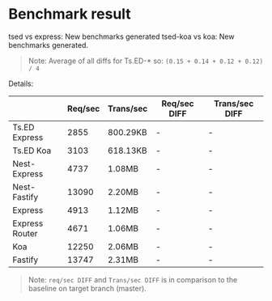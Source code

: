 # Benchmark result

tsed vs express: New benchmarks generated
tsed-koa vs koa: New benchmarks generated.

> Note: 
> Average of all diffs for Ts.ED-* so: `(0.15 + 0.14 + 0.12 + 0.12) / 4`

Details:

|                | Req/sec | Trans/sec | Req/sec DIFF | Trans/sec DIFF |
| -------------- | ------- | --------- | ------------ | -------------- |
| Ts.ED Express  | 2855    | 800.29KB  | -            | -              |
| Ts.ED Koa      | 3103    | 618.13KB  | -            | -              |
| Nest-Express   | 4737    | 1.08MB    | -            | -              |
| Nest-Fastify   | 13090   | 2.20MB    | -            | -              |
| Express        | 4913    | 1.12MB    | -            | -              |
| Express Router | 4671    | 1.06MB    | -            | -              |
| Koa            | 12250   | 2.06MB    | -            | -              |
| Fastify        | 13747   | 2.31MB    | -            | -              |

> Note:
> `req/sec DIFF` and `Trans/sec DIFF` is in comparison to the baseline on target branch (master).